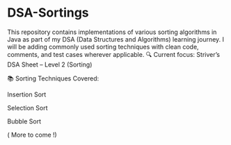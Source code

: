 # DSA-Sortings
This repository contains implementations of various sorting algorithms in Java as part of my DSA (Data Structures and Algorithms) learning journey.  I will be adding commonly used sorting techniques with clean code, comments, and test cases wherever applicable.  🔍 Current focus: Striver’s DSA Sheet – Level 2 (Sorting)


📚 Sorting Techniques Covered:

Insertion Sort

Selection Sort

Bubble Sort

( More to come !)
